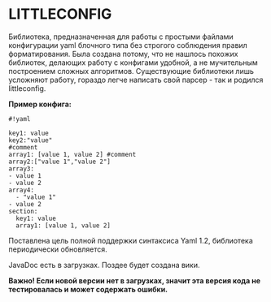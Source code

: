 # LITTLECONFIG #

Библиотека, предназначенная для работы с простыми файлами конфигурации yaml блочного типа без строгого соблюдения правил форматирования. Была создана потому, что не нашлось похожих библиотек, делающих работу с конфигами удобной, а не мучительным построением сложных алгоритмов. Существующие библиотеки лишь усложняют работу, гораздо легче написать свой парсер - так и родился littleconfig.

**Пример конфига:**


```
#!yaml

key1: value
key2:"value"
#comment
array1: [value 1, value 2] #comment
array2:["value 1","value 2"]
array3:
- value 1
- value 2
array4:
  - "value 1"
- value 2
section:
  key1: value
  array1: [value 1, value 2]
```

Поставлена цель полной поддержки синтаксиса Yaml 1.2, библиотека периодически обновляется.

JavaDoc есть в загрузках. Поздее будет создана вики.

**Важно! Если новой версии нет в загрузках, значит эта версия кода не тестировалась и может содержать ошибки.**